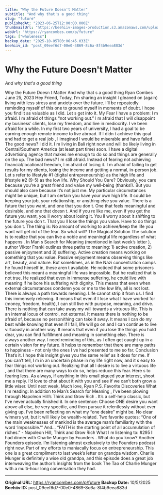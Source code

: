 ```yaml
---
title: "Why the Future Doesn't Matter"
subtitle: "And why that's a good thing"
slug: "future"
publishedAt: "2023-06-25T12:00:00.000Z"
thumbnailUrl: "https://beehiiv-images-production.s3.amazonaws.com/uploads/asset/file/9ecab448-34f3-4bc5-b6ed-0806882b6849/Airline-NDC-vision.jpg?t=1687685817"
webUrl: "https://ryancombes.com/p/future"
tags: ["wholeness"]
backup_date: "2025-10-05T03:06:45.033Z"
beehiiv_id: "post_09eef6d7-00e0-4869-8c6a-8f4b9eea883d"
---
```


# Why the Future Doesn't Matter

*And why that's a good thing*



Why the Future Doesn t Matter And why that s a good thing Ryan Combes June 25, 2023 Hey Friend, Today, I’m sharing an insight I gleaned on (again) living with less stress and anxiety over the future. I’ll be repeatedly reminding myself of this one to ground myself in moments of doubt. I hope you find it as valuable as I did. Let s get into it. My Fear I have a problem: I m afraid. I m afraid of things “not working out.” I m afraid that I will disappoint my business’ clients, lose my freedom, and live in mediocrity. I ve been afraid for a while. In my first two years of university, I had a goal to be earning enough remote income to live abroad. If I didn t achieve this goal and had to get a real job , I imagined I would be miserable and have failed . The good news? I did it. I m living in Bali right now and will be likely living in Central/Southern America (at least part time) soon. I have a digital advertising agency that makes me enough to do so and things are generally on the up. The bad news? I m still afraid. Instead of fearing not achieving financial/locational freedom, I m afraid of losing it. I m afraid of failing to get results for my clients, losing the income and getting a normal, in-person job. Let s refer to lifestyle #1 (digital entrepreneurship) as the high life and lifestyle #2 (9-5) as the low life. Why Should You Care? Obviously, you care because you’re a great friend and value my well-being (thanks!). But you should also care because it’s not just me. My particular circumstances might be unique, but I am certain you have your own high life. It could be keeping your job, your relationship, or anything else you value. There is a future that you want, and one that you don t. One that feels meaningful and desirable, and one that doesn t. And if you re like me, even if you get the future you want, you ll worry about losing it. You ll worry about it shifting to the future you don t. That you ll lose the things you value. Have to do things you don t. The thing is: No amount of working to achieve/keep the life you want will get rid of the fear. So what will? The Magical Solution The solution is to realize that you can live a noble and meaningful life regardless of what happens . In Man s Search for Meaning (mentioned in last week’s letter ), author Viktor Frankl outlines three paths to meaning: 1) active creation, 2) passive enjoyment and 3) suffering. Active creation means working on something that you value. Passive enjoyment means observing things like art, beauty, and nature. But sometimes, as in the Nazi concentration camps he found himself in, these aren t available. He noticed that some prisoners believed this meant a meaningful life was impossible. But he realized that is not true. He realized that even in immense suffering, he could live with meaning if he bore his suffering with dignity. This means that even when external circumstances condemn you or me to the low life, all is not lost. There is always a path towards meaning. Life cannot strip it from us. I find this immensely relieving. It means that even if I lose what I have worked for (money, freedom, health), I can still live with purpose, meaning, and drive. There is nothing that can take away my will towards a virtuous life. This is an internal locus of control, not external. It means there is nothing to be afraid of, because no person/thing can take it away. It means I can do my best while knowing that even if I fail, life will go on and I can continue to live virtuously in another way. It means that even if you lose the things you hold dear, you can find fulfillment and meaning in something else. There is always another way. I need reminding of this, as I often get caught up in a certain vision for my future. It helps to remember that there are many paths to happiness - not only the ones I ve had presented to me so far. Conclusion That’s it. I hope this insight gives you the same relief as it does for me. If you can’t tell, I m in an uncertain phase in my life right now, and it s easy to fear things not working out. Realizing that all I desire is to live a virtuous life , and that there are many ways to do so, helps reduce this fear. Here s to fearing less. As always, if anything in this email piqued your interest, shoot me a reply. I’d love to chat about it with you and see if we can’t both grow a little wiser. Until next week, Much love, Ryan P.S. Favorite Discoveries What I m reading: In addition to Man’s Search for Meaning , I’ve been plowing through Napoleon Hill’s Think and Grow Rich . It’s a self-help classic, but I’ve never actually finished it. In one sentence: Choose ONE desire you want above all else, be very specific, and then pursue it relentlessly without ever giving up. I’ve been reflecting on what my “one desire” might be. No clear winners yet, but it will likely be wealth-related. Two favorite quotes: “One of the main weaknesses of mankind is the average man’s familiarity with the word ‘impossible.’” And… “FAITH is the starting point of all accumulation of riches.” - Napoleon Hill, Think and Grow Rich What I m listening to: #295 I had dinner with Charlie Munger by Founders . What do you know? Another Founders episode. I’m listening almost exclusively to the Founders podcast right now. Part of my efforts to maniacally focus on entrepreneurship. This one is a great compliment to last week’s letter on grandpa wisdom. Charlie Munger is definitely a wise old grandpa, and this episode does a great job interweaving the author’s insights from the book The Tao of Charlie Munger with a multi-hour long conversation they had.

---

**Original URL:** https://ryancombes.com/p/future
**Backup Date:** 10/5/2025
**Beehiiv ID:** post_09eef6d7-00e0-4869-8c6a-8f4b9eea883d

